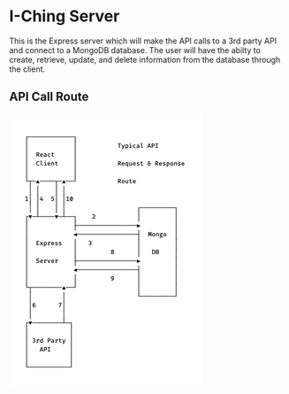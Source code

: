 # I-Ching Server

This is the Express server which will make the API calls to a 3rd party API and connect to a MongoDB database. The user will have the abilty to create, retrieve, update, and delete information from the database through the client.

## API Call Route

![api-route](api-call-route.png)
